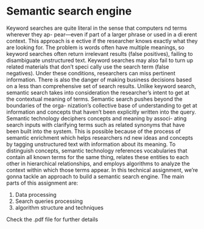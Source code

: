 # Semantic search engine
Keyword searches are quite literal in the sense that computers  nd terms wherever they ap- pear—even if part of a larger phrase or used in a di erent context. This approach is e ective if the researcher knows exactly what they are looking for. The problem is words often have multiple meanings, so keyword searches often return irrelevant results (false positives), failing to disambiguate unstructured text.
Keyword searches may also fail to turn up related materials that don’t speci cally use the search term (false negatives). Under these conditions, researchers can miss pertinent information. There is also the danger of making business decisions based on a less than comprehensive set of search results.
Unlike keyword search, semantic search takes into consideration the researcher’s intent to get at the contextual meaning of terms. Semantic search pushes beyond the boundaries of the orga- nization’s collective base of understanding to get at information and concepts that haven’t been explicitly written into the query. Semantic technology deciphers concepts and meaning by associ- ating search inputs with clarifying terms such as related synonyms that have been built into the system.
This is possible because of the process of semantic enrichment which helps researchers  nd new ideas and concepts by tagging unstructured text with information about its meaning. To distinguish concepts, semantic technology references vocabularies that contain all known terms for the same thing, relates these entities to each other in hierarchical relationships, and employs algorithms to analyze the context within which those terms appear.
In this technical assignment, we’re gonna tackle an approach to build a semantic search engine. The main parts of this assignment are:
1. Data processing
2. Search queries processing
3. algorithm structure and techniques

Check the .pdf file for further details 
